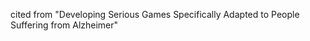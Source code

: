 <!-- META
{"title":"Designing care environments for persons with Alzheimer's disease: visuoperceptual considerations","link":"https://www.researchgate.net/publication/231918985_Designing_care_environments_for_persons_with_Alzheimer's_disease_Visuo-perceptual_considerations","media":"academic","tags":["dementia","interface"],"short":{"en":"\"bright warm colors such as red, orange and yellow are best seen than others by elderly persons\"","ja":"\"赤、オレンジ、黄色などの明るい暖色は、高齢者には他の色よりもよく見える。\""},"importance":2,"hasPage":true,"createdAt":1720943771.347,"updatedAt":1720943771.347}
META -->

cited from "Developing Serious Games Specifically Adapted to People Suffering from Alzheimer"